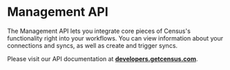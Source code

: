 # Management API

The Management API lets you integrate core pieces of Census's functionality right into your workflows. You can view information about your connections and syncs, as well as create and trigger syncs.

Please visit our API documentation at [**developers.getcensus.com**](https://developers.getcensus.com/api-reference/introduction/overview).
